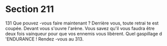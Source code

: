 # Section 211

131
Que pouvez -vous faire maintenant ? Derrière vous, toute retrai te
est coupée. Devant vous s'ouvre l'arène. Vous savez qu'il vous
faudra être deux fois vainqueur pour que vos ennemis vous
libèrent. Quel gaspillage d 'ENDURANCE  ! Rendez -vous au
313.